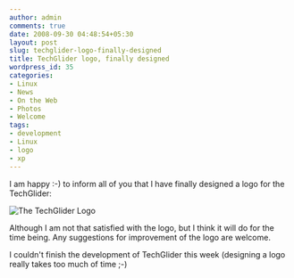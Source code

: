 ```yaml
---
author: admin
comments: true
date: 2008-09-30 04:48:54+05:30
layout: post
slug: techglider-logo-finally-designed
title: TechGlider logo, finally designed
wordpress_id: 35
categories:
- Linux
- News
- On the Web
- Photos
- Welcome
tags:
- development
- Linux
- logo
- xp
---
```




I am happy :-) to inform all of you that I have finally designed a logo for the TechGlider:

![The TechGlider Logo](http://www.techglider.in/kartik/blog/wp-content/uploads/2008/09/tglogo.png)

Although I am not that satisfied with the logo, but I think it will do for the time being. Any suggestions for improvement of the logo are welcome.

I couldn't finish the development of TechGlider this week (designing a logo really takes too much of time ;-)

